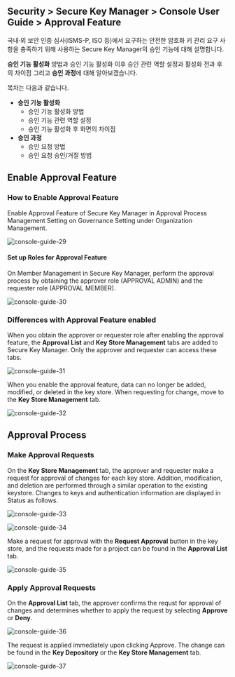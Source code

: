 ## Security > Secure Key Manager > Console User Guide > Approval Feature

국내·외 보안 인증 심사(ISMS-P, ISO 등)에서 요구하는 안전한 암호화 키 관리 요구 사항을 충족하기 위해 사용하는 Secure Key Manager의 승인 기능에 대해 설명합니다.

**승인 기능 활성화** 방법과 승인 기능 활성화 이후 승인 관련 역할 설정과 활성화 전과 후의 차이점 그리고 **승인 과정**에 대해 알아보겠습니다.

목차는 다음과 같습니다.

- **승인 기능 활성화**
    - 승인 기능 활성화 방법
    - 승인 기능 관련 역할 설정
    - 승인 기능 활성화 후 화면의 차이점
- **승인 과정**
    - 승인 요청 방법
    - 승인 요청 승인/거절 방법

## Enable Approval Feature

### How to Enable Approval Feature
Enable Approval Feature of Secure Key Manager in Approval Process Management Setting on Governance Setting under Organization Management.

![console-guide-29](http://static.toastoven.net/prod_kms/2023-03-28-en/console-guide-29.png)

#### Set up Roles for Approval Feature
On Member Management in Secure Key Manager, perform the approval process by obtaining the approver role (APPROVAL ADMIN) and the requester role (APPROVAL MEMBER).

![console-guide-30](http://static.toastoven.net/prod_kms/2023-03-28-en/console-guide-30.png)

### Differences with Approval Feature enabled
When you obtain the approver or requester role after enabling the approval feature, the **Approval List** and **Key Store Management** tabs are added to Secure Key Manager. Only the approver and requester can access these tabs.

![console-guide-31](http://static.toastoven.net/prod_kms/2023-03-28-en/console-guide-31.png)

When you enable the approval feature, data can no longer be added, modified, or deleted in the key store. When requesting for change, move to the **Key Store Management** tab.

![console-guide-32](http://static.toastoven.net/prod_kms/2023-03-28-en/console-guide-32.png)

## Approval Process

### Make Approval Requests
On the **Key Store Management** tab, the approver and requester make a request for approval of changes for each key store. Addition, modification, and deletion are performed through a similar operation to the existing keystore. Changes to keys and authentication information are displayed in Status as follows.

![console-guide-33](http://static.toastoven.net/prod_kms/2023-03-28-en/console-guide-33.png)

![console-guide-34](http://static.toastoven.net/prod_kms/2023-03-28-en/console-guide-34.png)

Make a request for approval with the **Request Approval** button in the key store, and the requests made for a project can be found in the **Approval List** tab.

![console-guide-35](http://static.toastoven.net/prod_kms/2023-03-28-en/console-guide-35.png)

### Apply Approval Requests
On the  **Approval List** tab, the approver confirms the requst for approval of changes and determines whether to apply the request by selecting **Approve** or **Deny**.

![console-guide-36](http://static.toastoven.net/prod_kms/2023-03-28-en/console-guide-36.png)

The request is applied immediately upon clicking Approve. The change can be found in the **Key Depository** or the **Key Store Management** tab.

![console-guide-37](http://static.toastoven.net/prod_kms/2023-03-28-en/console-guide-37.png)
